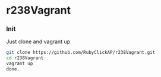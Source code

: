 # r238Vagrant

### Init

Just clone and vagrant up

```sh
git clone https://github.com/RubyClickAP/r238Vagrant.git
cd r238Vagrant
vagrant up
done.
```
